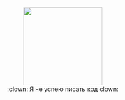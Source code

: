 <div id="header" align="center">
  <img src="https://media.giphy.com/media/l4HnT2y0yWdJD11Ru/giphy.gif" width="180"/>
</div>
<div id = "header" align = "center">:clown: Я не успею писать код clown:</div>

